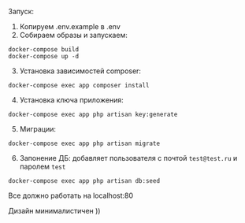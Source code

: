 Запуск:

1) Копируем .env.example в .env
2) Собираем образы и запускаем:
```shell
docker-compose build
docker-compose up -d
```

3) Установка зависимостей composer:
```shell
docker-compose exec app composer install
```

4) Установка ключа приложения:
```shell
docker-compose exec app php artisan key:generate
```

5) Миграции:
```shell
docker-compose exec app php artisan migrate
```

6) Запонение ДБ: добавляет пользователя с почтой `test@test.ru` и паролем `test`
```shell
docker-compose exec app php artisan db:seed
```
Все должно работать на localhost:80

Дизайн минималистичен ))
